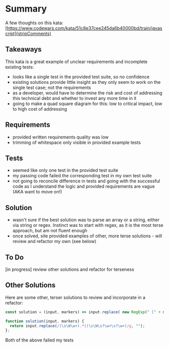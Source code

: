 # Summary
A few thoughts on this kata: [https://www.codewars.com/kata/51c8e37cee245da6b40000bd/train/javascript](stripComments)


## Takeaways
This kata is a great example of unclear requirements and incomplete existing tests:
* looks like a single test in the provided test suite, so no confidence
* existing solutions provide little insight as they only seem to work on the single test case; not the requirements
* as a developer, would have to determine the risk and cost of addressing this technical debt and whether to invest any more time in it
* going to make a quad square diagram for this: low to critical impact, low to high cost of addressing

## Requirements
* provided written requirements quality was low
* trimming of whitespace only visible in provided example tests

## Tests
* seemed like only one test in the provided test suite
* my passing code failed the corresponding test in my own test suite
* not going to reconcile difference in tests and going with the successful code as I understand the logic and provided requirements are vague (AKA want to move on!)

## Solution
* wasn't sure if the best solution was to parse an array or a string, either via string or regex. Instinct was to start with regex, as it is the most terse approach, but am not fluent enough
* once solved, site provided examples of other, more terse solutions - will review and refactor my own (see below)

## To Do
[in progress] review other solutions and refactor for terseness

## Other Solutions
Here are some other, terser solutions to review and incorporate in a refactor:

```javascript
const solution = (input, markers) => input.replace( new RegExp(" [" + markers.join(',') + "].+", "gi"), '' );

function solution(input, markers) {
  return input.replace(/(\s\W\w+).*|(\s\W\s?\w+\s?\w+)/g, "");
};
```

Both of the above failed my tests

